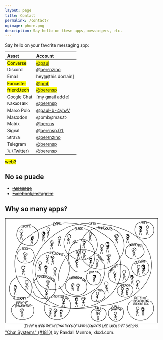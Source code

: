 ```yaml
---
layout: page
title: Contact
permalink: /contact/
ogimage: phone.png
description: Say hello on these apps, messengers, etc.
---
```

Say hello on your favorite messaging app:

| Asset | Account |
| :--- | :--- |
| <mark>Converse</mark> | <mark><a href="https://converse.xyz/dm/paul.converse.xyz" target="_blank">@paul</a></mark> |
| Discord | <a href="https://discordapp.com/users/181094465874821120" target="_blank">@berenzino</a> |
| Email | hey@[this domain] |
| <mark>Farcaster</mark> | <mark><a href="https://warpcast.com/pmb" target="_blank">@pmb</a></mark> |
| <mark>friend.tech</mark> | <mark><a href="https://friend.tech/berensp" target="_blank">@berensp</a></mark> |
| Google Chat | [my gmail addie] |
| KakaoTalk | <a href="../assets/images/kakao.berensp.jpg" target="_blank">@berensp</a> |
| Marco Polo | <a rel="me" href="https://marcopolo.me/s/paul-b-4yhvV" target="_blank">@paul-b-4yhvV</a> |
| Mastodon | <a rel="me" href="https://mas.to/@pmb" target="_blank">@pmb@mas.to</a> |
| Matrix | <a href="https://matrix.to/#/@berens:matrix.org" target="_blank">@berens</a> |
| Signal | <a href="https://signal.me/#eu/1t-AfWH8-_l0DAyo_CgPnG4GXDq4hRC6PMLFQ8aoltnPQCCo1ExANrNSmN156kSe" target="_blank">@berensp.01</a> |
| Strava | <a href="https://www.strava.com/athletes/berenzino" target="_blank">@berenzino</a> |
| Telegram | <a href="https://t.me/berensp" target="_blank">@berensp</a> |
| 𝕏 (Twitter) | <a href="https://x.com/berensp" target="_blank">@berensp</a> |

<mark><span class="muted small">web3</span></mark>

## No se puede
- ~~[iMessage](/phones/)~~
- ~~[Facebook/Instagram](../fb)~~

## Why so many apps?

![the answer](/assets/og/xkcd_chat_systems.png)
<a class="muted small" href="https://xkcd.com/1810/" target="_blank">"Chat Systems" (#1810)</a><span class="muted small"> by Randall Munroe, xkcd.com.</span>